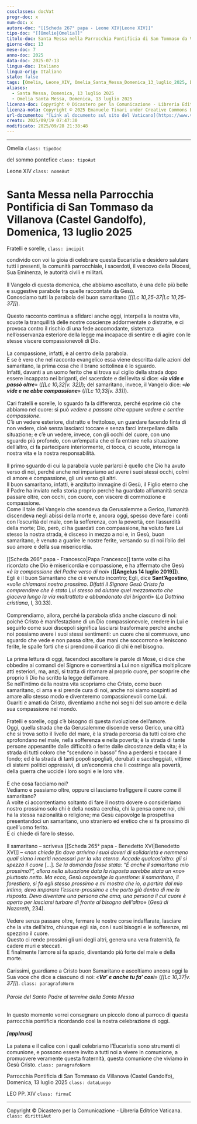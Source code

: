 ```yaml
---
cssclasses: docVat
progr-doc: x
num-doc: x
autore-doc: "[[Scheda 267° papa - Leone XIV|Leone XIV]]"
tipo-doc: "[[Omelie|Omelia]]"
titolo-doc: Santa Messa nella Parrocchia Pontificia di San Tommaso da Villanova (Castel Gandolfo), Domenica, 13 luglio 2025
giorno-doc: 13
mese-doc: 7
anno-doc: 2025
data-doc: 2025-07-13
lingua-doc: Italiano
lingua-orig: Italiano
stato: false
tags: [Omelia, Leone_XIV, Omelia_Santa_Messa_Domenica_13_luglio_2025, Documenti_pontifici]
aliases:
  - Santa Messa, Domenica, 13 luglio 2025
  - Omelia Santa Messa, Domenica, 13 luglio 2025
licenza-doc: Copyright © Dicastero per la Comunicazione - Libreria Editrice Vaticana
licenza-nota: Copyright © 2025 Emanuele Tinari under Creative Commons BY-NC-SA 4.0 https://creativecommons.org/licenses/by-nc-sa/4.0/
url-documento: "[Link al documento sul sito del Vaticano](https://www.vatican.va/content/leo-xiv/it/homilies/2025/documents/20250713-omelia-castelgandolfo.html)"
creato: 2025/09/19 07:47:30
modificato: 2025/09/28 21:38:48
---
```



***


Omelia `class: tipoDoc`


del sommo pontefice `class: tipoAut`


Leone XIV `class: nomeAut`


# Santa Messa nella Parrocchia Pontificia di San Tommaso da Villanova (Castel Gandolfo), Domenica, 13 luglio 2025


Fratelli e sorelle, `class: incipit`


condivido con voi la gioia di celebrare questa Eucaristia e desidero salutare tutti i presenti, la comunità parrocchiale, i sacerdoti, il vescovo della Diocesi, Sua Eminenza, le autorità civili e militari.<br><br>Il Vangelo di questa domenica, che abbiamo ascoltato, è una delle più belle e suggestive parabole tra quelle raccontate da Gesù.<br>Conosciamo tutti la parabola del buon samaritano (*<span class="BibleRef">[[Lc 10,25-37|Lc 10,25-37]]</span>*).<br><br>Questo racconto continua a sfidarci anche oggi, interpella la nostra vita, scuote la tranquillità delle nostre coscienze addormentate o distratte, e ci provoca contro il rischio di una fede accomodante, sistemata nell’osservanza esteriore della legge ma incapace di sentire e di agire con le stesse viscere compassionevoli di Dio.<br><br>La compassione, infatti, è al centro della parabola.<br>E se è vero che nel racconto evangelico essa viene descritta dalle azioni del samaritano, la prima cosa che il brano sottolinea è lo sguardo.<br>Infatti, davanti a un uomo ferito che si trova sul ciglio della strada dopo essere incappato nei briganti, del sacerdote e del levita si dice: «***lo vide e passò oltre***» (*<span class="BibleRef">[[Lc 10,32|v. 32]]</span>*); del samaritano, invece, il Vangelo dice: «***lo vide e ne ebbe compassione***» (*<span class="BibleRef">[[Lc 10,33|v. 33]]</span>*).<br><br>Cari fratelli e sorelle, lo sguardo fa la differenza, perché esprime ciò che abbiamo nel cuore: si può *vedere e passare oltre* oppure *vedere e sentire compassione*.<br>C’è un vedere esteriore, distratto e frettoloso, un guardare facendo finta di non vedere, cioè senza lasciarci toccare e senza farci interpellare dalla situazione; e c’è un vedere, invece, con gli occhi del cuore, con uno sguardo più profondo, con un’empatia che ci fa entrare nella situazione dell’altro, ci fa partecipare interiormente, ci tocca, ci scuote, interroga la nostra vita e la nostra responsabilità.<br><br>Il primo sguardo di cui la parabola vuole parlarci è quello che Dio ha avuto verso di noi, perché anche noi impariamo ad avere i suoi stessi occhi, colmi di amore e compassione, gli uni verso gli altri.<br>Il buon samaritano, infatti, è anzitutto immagine di Gesù, il Figlio eterno che il Padre ha inviato nella storia proprio perché ha guardato all’umanità senza passare oltre, con occhi, con cuore, con viscere di commozione e compassione.<br>Come il tale del Vangelo che scendeva da Gerusalemme a Gerico, l’umanità discendeva negli abissi della morte e, ancora oggi, spesso deve fare i conti con l’oscurità del male, con la sofferenza, con la povertà, con l’assurdità della morte; Dio, però, ci ha guardati con compassione, ha voluto fare Lui stesso la nostra strada, è disceso in mezzo a noi e, in Gesù, buon samaritano, è venuto a guarire le nostre ferite, versando su di noi l’olio del suo amore e della sua misericordia.<br><br>[[Scheda 266° papa - Francesco|Papa Francesco]] tante volte ci ha ricordato che Dio è misericordia e compassione, e ha affermato che Gesù «*è la compassione del Padre verso di noi*» (**[[Angelus 14 luglio 2019]]**).<br>Egli è il buon Samaritano che ci è venuto incontro; Egli, dice **Sant’Agostino**, «*volle chiamarsi nostro prossimo. Difatti il Signore Gesù Cristo fa comprendere che è stato Lui stesso ad aiutare quel mezzomorto che giaceva lungo la via maltrattato e abbandonato dai briganti*» (*La Dottrina cristiana*, I, 30.33).<br><br>Comprendiamo, allora, perché la parabola sfida anche ciascuno di noi: poiché Cristo è manifestazione di un Dio compassionevole, credere in Lui e seguirlo come suoi discepoli significa lasciarsi trasformare perché anche noi possiamo avere i suoi stessi sentimenti: un cuore che si commuove, uno sguardo che vede e non passa oltre, due mani che soccorrono e leniscono ferite, le spalle forti che si prendono il carico di chi è nel bisogno.<br><br>La prima lettura di oggi, facendoci ascoltare le parole di Mosè, ci dice che obbedire ai comandi del Signore e convertirsi a Lui non significa moltiplicare atti esteriori, ma, anzi, si tratta di ritornare al proprio cuore, per scoprire che proprio lì Dio ha scritto la legge dell’amore.<br>Se nell’intimo della nostra vita scopriamo che Cristo, come buon samaritano, ci ama e si prende cura di noi, anche noi siamo sospinti ad amare allo stesso modo e diventeremo compassionevoli come Lui.<br>Guariti e amati da Cristo, diventiamo anche noi segni del suo amore e della sua compassione nel mondo.<br><br>Fratelli e sorelle, oggi c’è bisogno di questa rivoluzione dell’amore.<br>Oggi, quella strada che da Gerusalemme discende verso Gerico, una città che si trova sotto il livello del mare, è la strada percorsa da tutti coloro che sprofondano nel male, nella sofferenza e nella povertà; è la strada di tante persone appesantite dalle difficoltà o ferite dalle circostanze della vita; è la strada di tutti coloro che “scendono in basso” fino a perdersi e toccare il fondo; ed è la strada di tanti popoli spogliati, derubati e saccheggiati, vittime di sistemi politici oppressivi, di un’economia che li costringe alla povertà, della guerra che uccide i loro sogni e le loro vite.<br><br>E che cosa facciamo noi?<br>Vediamo e passiamo oltre, oppure ci lasciamo trafiggere il cuore come il samaritano?<br>A volte ci accontentiamo soltanto di fare il nostro dovere o consideriamo nostro prossimo solo chi è della nostra cerchia, chi la pensa come noi, chi ha la stessa nazionalità o religione; ma Gesù capovolge la prospettiva presentandoci un samaritano, uno straniero ed eretico che si fa prossimo di quell’uomo ferito.<br>E ci chiede di fare lo stesso.<br><br>Il samaritano – scriveva [[Scheda 265° papa - Benedetto XVI|Benedetto XVI]] – «*non chiede fin dove arrivino i suoi doveri di solidarietà e nemmeno quali siano i meriti necessari per la vita eterna. Accade qualcos’altro: gli si spezza il cuore* [...]*. Se la domanda fosse stata: “É anche il samaritano mio prossimo?”, allora nella situazione data la risposta sarebbe stata un «no» piuttosto netto. Ma ecco, Gesù capovolge la questione: il samaritano, il forestiero, si fa egli stesso prossimo e mi mostra che io, a partire dal mio intimo, devo imparare l’essere-prossimo e che porto già dentro di me la risposta. Devo diventare una persona che ama, una persona il cui cuore è aperto per lasciarsi turbare di fronte al bisogno dell’altro*» (*Gesù di Nazareth*, 234).<br><br>Vedere senza passare oltre, fermare le nostre corse indaffarate, lasciare che la vita dell’altro, chiunque egli sia, con i suoi bisogni e le sofferenze, mi spezzino il cuore.<br>Questo ci rende prossimi gli uni degli altri, genera una vera fraternità, fa cadere muri e steccati.<br>E finalmente l’amore si fa spazio, diventando più forte del male e della morte.<br><br>Carissimi, guardiamo a Cristo buon Samaritano e ascoltiamo ancora oggi la Sua voce che dice a ciascuno di noi: «***Va’ e anche tu fa’ così***» (*<span class="BibleRef">[[Lc 10,37|v. 37]]</span>*). `class: paragrafoNorm`


###### Parole del Santo Padre al termine della Santa Messa


In questo momento vorrei consegnare un piccolo dono al parroco di questa parrocchia pontificia ricordando così la nostra celebrazione di oggi.<br><br>***[applausi]***<br><br>La patena e il calice con i quali celebriamo l’Eucaristia sono strumenti di comunione, e possono essere invito a tutti noi a vivere in comunione, a promuovere veramente questa fraternità, questa comunione che viviamo in Gesù Cristo. `class: paragrafoNorm`


Parrocchia Pontificia di San Tommaso da Villanova (Castel Gandolfo), Domenica, 13 luglio 2025 `class: dataLuogo`


LEO PP. XIV `class: firmaC`


***


Copyright © Dicastero per la Comunicazione - Libreria Editrice Vaticana. `class: dirittiAut`


